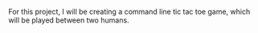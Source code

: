 For this project, I will be creating a command line tic tac toe game, which will be played between two humans.